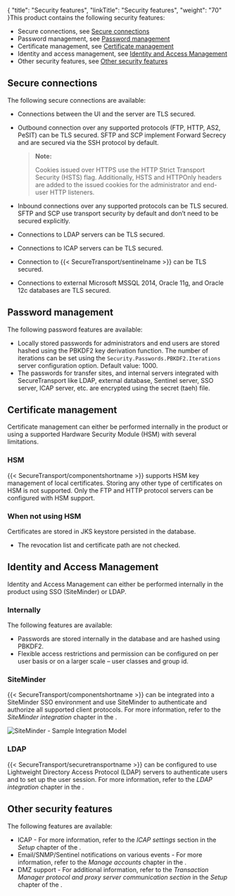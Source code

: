 {
    "title": "Security features",
    "linkTitle": "Security features",
    "weight": "70"
}This product contains the following security features:

-   Secure connections, see <a href="#Secure" class="MCXref xref">Secure connections</a>
-   Password management, see <a href="#Password" class="MCXref xref">Password management</a>
-   Certificate management, see <a href="#Certific" class="MCXref xref">Certificate management</a>
-   Identity and access management, see <a href="#Identity" class="MCXref xref">Identity and Access Management</a>
-   Other security features, see <a href="#Other" class="MCXref xref">Other security features</a>

<span id="Secure"></span>

## Secure connections

The following secure connections are available:

-   Connections between the UI and the server are TLS secured.

-   Outbound connection over any supported protocols (FTP, HTTP, AS2, PeSIT) can be TLS secured. SFTP and SCP implement Forward Secrecy and are secured via the SSH protocol by default.  

    > **Note:**
    >
    > Cookies issued over HTTPS use the HTTP Strict Transport Security (HSTS) flag. Additionally, HSTS and HTTPOnly headers are added to the issued cookies for the administrator and end-user HTTP listeners.

-   Inbound connections over any supported protocols can be TLS secured. SFTP and SCP use transport security by default and don’t need to be secured explicitly.

-   Connections to LDAP servers can be TLS secured.

-   Connections to ICAP servers can be TLS secured.

-   Connection to {{< SecureTransport/sentinelname >}} can be TLS secured.

-   Connections to external Microsoft MSSQL 2014, Oracle 11g, and Oracle 12c databases are TLS secured.

<span id="Password"></span>

## Password management

The following password features are available:

-   Locally stored passwords for administrators and end users are stored hashed using the PBKDF2 key derivation function. The number of iterations can be set using the `Security.Passwords.PBKDF2.Iterations` server configuration option. Default value: 1000.
-   The passwords for transfer sites, and internal servers integrated with SecureTransport like LDAP, external database, Sentinel server, SSO server, ICAP server, etc. are encrypted using the secret (taeh) file.

<span id="Certific"></span>

## Certificate management

Certificate management can either be performed internally in the product or using a supported Hardware Security Module (HSM) with several limitations.

### HSM

{{< SecureTransport/componentshortname  >}} supports HSM key management of local certificates. Storing any other type of certificates on HSM is not supported. Only the FTP and HTTP protocol servers can be configured with HSM support.

### When not using HSM

Certificates are stored in JKS keystore persisted in the database.

-   The revocation list and certificate path are not checked.

<span id="Identity"></span>

## Identity and Access Management

Identity and Access Management can either be performed internally in the product using SSO (SiteMinder) or LDAP.

### Internally

The following features are available:

-   Passwords are stored internally in the database and are hashed using PBKDF2.
-   Flexible access restrictions and permission can be configured on per user basis or on a larger scale – user classes and group id.

### SiteMinder

{{< SecureTransport/componentshortname  >}} can be integrated into a SiteMinder SSO environment and use SiteMinder to authenticate and authorize all supported client protocols. For more information, refer to the *SiteMinder integration* chapter in the .

<img src="/Images/SecureTransport/SiteMinder_SampleIntegrationModel.png" class="maxWidth" alt="SiteMinder - Sample Integration Model" />

### LDAP

{{< SecureTransport/securetransportname  >}} can be configured to use Lightweight Directory Access Protocol (LDAP) servers to authenticate users and to set up the user session. For more information, refer to the *LDAP integration* chapter in the .

<span id="Other"></span>

## Other security features

The following features are available:

-   ICAP - For more information, refer to the *ICAP settings* section in the *Setup* chapter of the .
-   Email/SNMP/Sentinel notifications on various events - For more information, refer to the *Manage accounts* chapter in the .
-   DMZ support - For additional information, refer to the *Transaction Manager protocol and proxy server communication section* in the *Setup* chapter of the .
